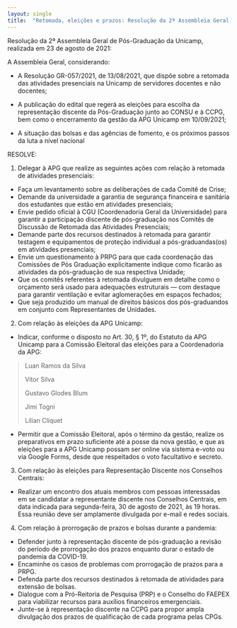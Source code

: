 ```yaml
---
layout: single
title:  "Retomada, eleições e prazos: Resolução da 2ª Assembleia Geral da Pós-Graduação"
---
```

Resolução da 2ª Assembleia Geral de Pós-Graduação da Unicamp, realizada em 23 de agosto de 2021:

A Assembleia Geral, considerando:

* A Resolução GR-057/2021, de 13/08/2021, que dispõe sobre a retomada das atividades presenciais na Unicamp de servidores docentes e não docentes;
* A publicação do edital que regerá as eleições para escolha da representação discente da Pós-Graduação junto ao CONSU e à CCPG, bem como o encerramento da gestão da APG Unicamp em 10/09/2021;

* A situação das bolsas e das agências de fomento, e os próximos passos da luta a nível nacional

RESOLVE:

1. Delegar à APG que realize as seguintes ações com relação à retomada de atividades presenciais:

* Faça um levantamento sobre as deliberações de cada Comitê de Crise;
* Demande da universidade a garantia de segurança financeira e sanitária dos estudantes que estão em atividades presenciais;
* Envie pedido oficial à CGU (Coordenadoria Geral da Universidade) para garantir a participação discente de pós-graduação nos Comitês de Discussão de Retomada das Atividades Presenciais;
* Demande parte dos recursos destinados à retomada para garantir testagem e equipamentos de proteção individual a pós-graduandas(os) em atividades presenciais;
* Envie um questionamento à PRPG para que cada coordenação das Comissões de Pós Graduação explicitamente indique como ficarão as atividades da pós-graduação de sua respectiva Unidade;
* Que os comitês referentes à retomada divulguem em detalhe como o orçamento será usado para adequações estruturais — com destaque para garantir ventilação e evitar aglomerações em espaços fechados;
* Que seja produzido um manual de direitos básicos dos pós-graduandos em conjunto com Representantes de Unidades.

2. Com relação às eleições da APG Unicamp:

* Indicar, conforme o disposto no Art. 30, § 1º, do Estatuto da APG Unicamp para a Comissão Eleitoral das eleições para a Coordenadoria da APG:

> Luan Ramos da Silva
>
> Vitor Silva
>
> Gustavo Glodes Blum
>
> Jimi Togni
>
> Lilian Cliquet

* Permitir que a Comissão Eleitoral, após o término da gestão, realize os preparativos em prazo suficiente até a posse da nova gestão, e que as eleições para a APG Unicamp possam ser online via sistema e-voto ou via Google Forms, desde que respeitados o voto facultativo e secreto.

3. Com relação às eleições para Representação Discente nos Conselhos Centrais:

* Realizar um encontro dos atuais membros com pessoas interessadas em se candidatar a representante discente nos Conselhos Centrais, em data indicada para segunda-feira, 30 de agosto de 2021, às 19 horas. Essa reunião deve ser amplamente divulgada por e-mail e redes sociais.

4. Com relação à prorrogação de prazos e bolsas durante a pandemia:

* Defender junto à representação discente de pós-graduação a revisão do período de prorrogação dos prazos enquanto durar o estado de pandemia da COVID-19.
* Encaminhe os casos de problemas com prorrogação de prazos para a PRPG.
* Defenda parte dos recursos destinados à retomada de atividades para extensão de bolsas.
* Dialogue com a Pró-Reitoria de Pesquisa (PRP) e o Conselho do FAEPEX para viabilizar recursos para auxílios financeiros emergenciais.
* Junte-se à representação discente na CCPG para propor ampla divulgação dos prazos de qualificação de cada programa pelas CPGs.
